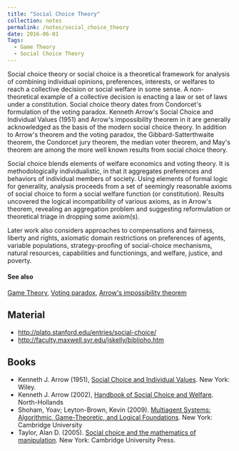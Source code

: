 ```yaml
---
title: "Social Choice Theory"
collection: notes
permalink: /notes/social_choice_theory
date: 2016-06-01
Tags:
  - Game Theory
  - Social Choice Theory
---
```


Social choice theory or social choice is a theoretical framework for analysis of combining individual opinions, preferences, interests, or welfares to reach a collective decision or social welfare in some sense. A non-theoretical example of a collective decision is enacting a law or set of laws under a constitution. Social choice theory dates from Condorcet's formulation of the voting paradox. Kenneth Arrow's Social Choice and Individual Values (1951) and Arrow's impossibility theorem in it are generally acknowledged as the basis of the modern social choice theory. In addition to Arrow's theorem and the voting paradox, the Gibbard-Satterthwaite theorem, the Condorcet jury theorem, the median voter theorem, and May's theorem are among the more well known results from social choice theory.

Social choice blends elements of welfare economics and voting theory. It is methodologically individualistic, in that it aggregates preferences and behaviors of individual members of society. Using elements of formal logic for generality, analysis proceeds from a set of seemingly reasonable axioms of social choice to form a social welfare function (or constitution). Results uncovered the logical incompatibility of various axioms, as in Arrow's theorem, revealing an aggregation problem and suggesting reformulation or theoretical triage in dropping some axiom(s).

Later work also considers approaches to compensations and fairness, liberty and rights, axiomatic domain restrictions on preferences of agents, variable populations, strategy-proofing of social-choice mechanisms, natural resources, capabilities and functionings, and welfare, justice, and poverty.


#### See also
[Game Theory](/notes/game_theory), [Voting paradox](/notes/voting_paradox), [Arrow's impossibility theorem](/notes/arrow's_impossibility_theorem)


## Material
* http://plato.stanford.edu/entries/social-choice/
* http://faculty.maxwell.syr.edu/jskelly/biblioho.htm




## Books
* Kenneth J. Arrow (1951), [Social Choice and Individual Values](https://www.goodreads.com/book/show/226774.Social_Choice_and_Individual_Values). New York: Wiley.
* Kenneth J. Arrow (2002), [Handbook of Social Choice and Welfare](https://www.goodreads.com/book/show/1152328.Handbook_Of_Social_Choice_And_Welfare). North-Hollands
* Shoham, Yoav; Leyton-Brown, Kevin (2009). [Multiagent Systems: Algorithmic, Game-Theoretic, and Logical Foundations](https://www.goodreads.com/book/show/5241622-multiagent-systems). New York: Cambridge University
* Taylor, Alan D. (2005). [Social choice and the mathematics of manipulation](https://www.goodreads.com/book/show/1186006.Social_Choice_And_The_Mathematics_Of_Manipulation). New York: Cambridge University Press.


